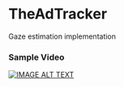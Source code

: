 # TheAdTracker
Gaze estimation implementation

### Sample Video
[![IMAGE ALT TEXT](https://lh3.googleusercontent.com/DBuLiT2EZhrbNdfGPg3wHD8rhpQRYclAabInVAT0RRI6h1ascS-Ugr584-zOXEpVOT0BcFpMXnfN0Oc=w1920-h1080-n-k-rw)](https://drive.google.com/file/d/0B2ex-jtDfR1Jb2lKOVZBNHJBLUU/preview "Gaze Estimation Using OpenCV")
